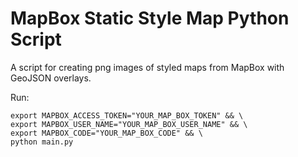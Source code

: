 # MapBox Static Style Map Python Script

A script for creating png images of styled maps from MapBox with GeoJSON overlays.

Run:

    export MAPBOX_ACCESS_TOKEN="YOUR_MAP_BOX_TOKEN" && \
    export MAPBOX_USER_NAME="YOUR_MAP_BOX_USER_NAME" && \
    export MAPBOX_CODE="YOUR_MAP_BOX_CODE" && \
    python main.py